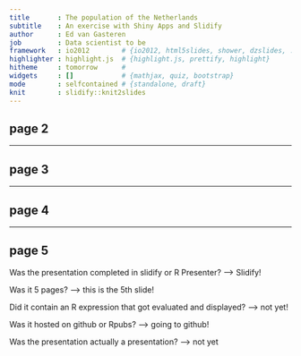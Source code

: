 ```yaml
---
title       : The population of the Netherlands
subtitle    : An exercise with Shiny Apps and Slidify
author      : Ed van Gasteren
job         : Data scientist to be
framework   : io2012        # {io2012, html5slides, shower, dzslides, ...}
highlighter : highlight.js  # {highlight.js, prettify, highlight}
hitheme     : tomorrow      # 
widgets     : []            # {mathjax, quiz, bootstrap}
mode        : selfcontained # {standalone, draft}
knit        : slidify::knit2slides
---
```


## page 2

---

## page 3

---

## page 4

---

## page 5

Was the presentation completed in slidify or R Presenter? --> Slidify!

Was it 5 pages? --> this is the 5th slide!

Did it contain an R expression that got evaluated and displayed? --> not yet!

Was it hosted on github or Rpubs? --> going to github!

Was the presentation actually a presentation? --> not yet


